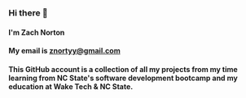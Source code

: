 ### Hi there 👋

 #### I'm Zach Norton
 #### My email is znortyy@gmail.com
 #### This GitHub account is a collection of all my projects from my time learning from NC State's software development bootcamp and my education at Wake Tech & NC State.
<!--
**zachnorton14/zachnorton14** is a ✨ _special_ ✨ repository because its `README.md` (this file) appears on your GitHub profile.

Here are some ideas to get you started:

- 🔭 I’m currently working on ...
- 🌱 I’m currently learning ...
- 👯 I’m looking to collaborate on ...
- 🤔 I’m looking for help with ...
- 💬 Ask me about ...
- 📫 How to reach me: ...
- 😄 Pronouns: ...
- ⚡ Fun fact: ...
-->
